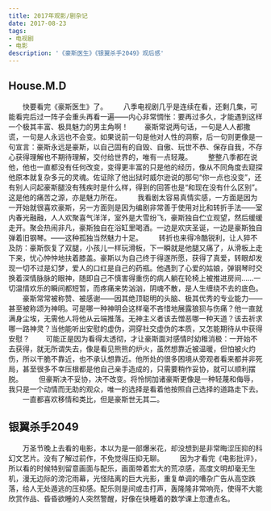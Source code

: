 ```yaml
---
title: 2017年观影/剧杂记
date: 2017-08-23
tags:
- 电视剧
- 电影
description: '《豪斯医生》《银翼杀手2049》观后感'
---
```


## House.M.D

　　快要看完《豪斯医生》了。
　　八季电视剧几乎是连续在看，还剩几集，可能看完后过一阵子会重头再看一遍——内心非常惆怅：要再过多久，才能遇到这样一个极其丰富、极具魅力的男主角啊！
　　豪斯常说两句话，一句是人人都撒谎，一句是人永远也不会变。如果说前一句是他对人性的洞察，后一句则更像是一句宣言：豪斯永远是豪斯，以自己固有的自毁、自傲、玩世不恭、保存自我，不存心获得理解也不期待理解，交付给世界的，唯有一点轻蔑。
　　整整八季都在说他，他也一直都没有任何改变，变得更丰富的只是他的经历，像从不同角度去窥探他原本就复杂多元的灵魂。佐证除了他出狱时威尔逊说的那句“你一点也没变”，还有别人问起豪斯腿没有残疾时是什么样，得到的回答也是“和现在没有什么区别”。这是他的痛苦之源，亦是魅力所在。
　　我看剧太容易真情实感，一方面是因为一开始就很喜欢豪斯，另一方面则是因为编剧非常善于使用对比和转折手法——室内春光融融，人人欢聚喜气洋洋，室外是大雪纷飞，豪斯独自伫立观望，然后缓缓走开。聚会热闹非凡，豪斯独自在浴缸里喝酒。一边是欢庆圣诞，一边是豪斯独自弹着旧钢琴。——这种孤独当然魅力十足。
　　转折也来得冷酷锐利，让人猝不及防：豪斯恢复了双腿，小孩儿一样玩滑板，下一瞬就是他腿又痛了，从滑板上走下来，忧心忡忡地扶着膝盖。豪斯以为自己终于得遂所愿，获得了真爱，转眼却发现一切不过是幻梦，爱人的口红是自己的药瓶。他遇到了心爱的姑娘，弹钢琴时交换着深情脉脉的眼神，随即自己不慎害得重伤的病人躺在轮椅上被推进房间……一切温情欢乐的瞬间都短暂，而疼痛来势汹汹，阴魂不散，是人生缠绕不去的底色。
　　豪斯常常被称赞、被感谢——因其绝顶聪明的头脑、极其优秀的专业能力——甚至被称颂为神明。可是哪一种神明会这样毫不吝惜地展露狼狈与伤痛？他一直就满身尘埃，无需他人将他从云端推落。无神主义者该去憎恶哪一种天道？该去祈求哪一路神灵？当他能听出安慰的虚伪，洞穿社交虚伪的本质，又怎能期待从中获得安慰？
　　可能正是因为看得太透彻，才让豪斯面对感情时幼稚消极：一开始不去获得，就无所谓失去，像是看见熊熊的炉火，虽然想靠近被温暖，但怕被火灼伤，所以干脆不靠近，也不承认想靠近。他所处的很多困境从旁观者看来都并非死局，甚至很多不幸压根都是他自己亲手造成的，只需要稍作妥协，就可以顺利摆脱。
　　但豪斯决不妥协，决不改变。将怜悯加诸豪斯更像是一种轻蔑和侮辱，我只是一个动情而无助的观众，唯一的选择是看着他按照自己选择的道路走下去。
　　一直都喜欢移情和类比，但是豪斯世无其二。

## 银翼杀手2049

　　万圣节晚上去看的电影，本以为是一部爆米花，却没想到是非常晦涩压抑的科幻文艺片。没有了解过前作，不免觉得压抑无聊。
 　　因为才看完《电影批评》，所以看的时候特别留意画面与配乐，画面带着宏大的荒凉感，高度文明却毫无生机，漫无边际的滂沱雨幕，光怪陆离的巨大光影，重复单调的嘈杂广告从高空跌落，给人无处遁逃的压抑感。配乐则是间或击打声，轰隆隆非常响亮，使得不大能欣赏作品、昏昏欲睡的人突然警醒，好像在快睡着的数学课上忽遭点名。
　


